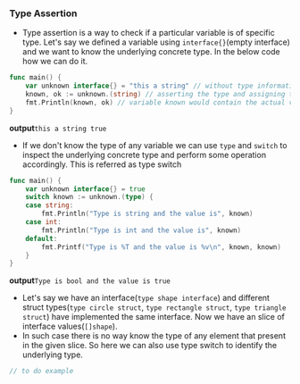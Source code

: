 ### Type Assertion
* Type assertion is a way to check if a particular variable is of specific type. Let's say we defined a variable using `interface{}`(empty interface) and we want to know the underlying concrete type. In the below code how we can do it. 
```go
func main() {
	var unknown interface{} = "this a string" // without type information
	known, ok := unknown.(string) // asserting the type and assigning to another variable i.e if variable unknown is of type string
	fmt.Println(known, ok) // variable known would contain the actual value if assertion is successful ok would be true if assertion will be successful
}
```
**output**`this a string true`  
* If we don't know the type of any variable we can use `type` and `switch` to inspect the underlying concrete type and perform some operation accordingly. This is referred as type switch
```go
func main() {
	var unknown interface{} = true
	switch known := unknown.(type) {
	case string:
		fmt.Println("Type is string and the value is", known)
	case int:
		fmt.Println("Type is int and the value is", known)
	default:
		fmt.Printf("Type is %T and the value is %v\n", known, known)
	}
}
```
**output**`Type is bool and the value is true`  
* Let's say we have an interface(`type shape interface`) and different struct types(`type circle struct`, `type rectangle struct`, `type triangle struct`) have implemented the same interface. Now we have an slice of interface values(`[]shape`).
* In such case there is no way know the type of any element that present in the given slice. So here we can also use type switch to identify the underlying type.
```go
// to do example
``` 